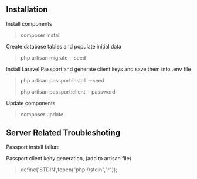 ## Installation

Install components
>composer install

Create database tables and populate initial data
>php artisan migrate --seed

Install Laravel Passport and generate client keys and 
save them into .env file
>php artisan passport:install --seed
>
>php artisan passport:client --password

Update components
>composer update

## Server Related Troubleshoting
Passport install failure 
> 

Passport client kehy generation, (add to artisan file)
> define('STDIN',fopen("php://stdin","r"));



